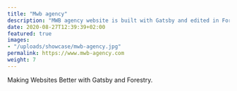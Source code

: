 ```yaml
---
title: "Mwb agency"
description: "MWB agency website is built with Gatsby and edited in Forestry"
date: 2020-08-27T12:39:39+02:00
featured: true
images:
- "/uploads/showcase/mwb-agency.jpg"
permalink: https://www.mwb-agency.com
weight: 7
---
```


Making Websites Better with Gatsby and Forestry.
